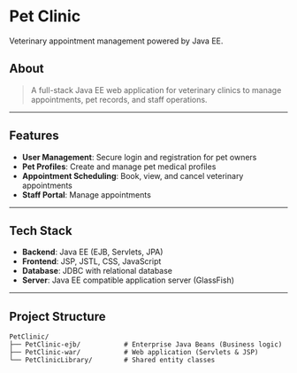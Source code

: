 # Pet Clinic

Veterinary appointment management powered by Java EE.

## About

> A full-stack Java EE web application for veterinary clinics to manage appointments, pet records, and staff operations.

---

## Features

- **User Management**: Secure login and registration for pet owners
- **Pet Profiles**: Create and manage pet medical profiles
- **Appointment Scheduling**: Book, view, and cancel veterinary appointments
- **Staff Portal**: Manage appointments

---

## Tech Stack

- **Backend**: Java EE (EJB, Servlets, JPA)
- **Frontend**: JSP, JSTL, CSS, JavaScript
- **Database**: JDBC with relational database
- **Server**: Java EE compatible application server (GlassFish)

---

## Project Structure

```
PetClinic/
├── PetClinic-ejb/           # Enterprise Java Beans (Business logic)
├── PetClinic-war/           # Web application (Servlets & JSP)
└── PetClinicLibrary/        # Shared entity classes
```
